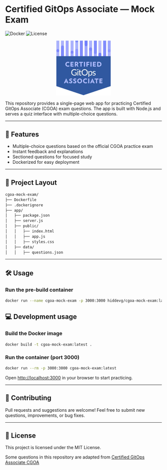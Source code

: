 # Certified GitOps Associate — Mock Exam

![Docker](https://img.shields.io/badge/docker-ready-blue)
![License](https://img.shields.io/badge/license-MIT-green)

<p align="center" width="100%">
    <img width="35%" src="./app/public/cgoa-logo.png">
</p>

This repository provides a single-page web app for practicing Certified GitOps Associate (CGOA) exam questions. The app is built with Node.js and serves a quiz interface with multiple-choice questions.

---

## 🚀 Features

- Multiple-choice questions based on the official CGOA practice exam
- Instant feedback and explanations
- Sectioned questions for focused study
- Dockerized for easy deployment

---

## 📁 Project Layout

```bash
cgoa-mock-exam/
├── Dockerfile
├── .dockerignore
├── app/
│   ├── package.json
│   ├── server.js
│   ├── public/
│   │   ├── index.html
│   │   ├── app.js
│   │   ├── styles.css
│   ├── data/
│   │   ├── questions.json
```

---

## 🛠️ Usage

### Run the pre-build container

```sh
docker run --name cgoa-mock-exam -p 3000:3000 hiddevg/cgoa-mock-exam:latest
```

## 💻 Development usage

### Build the Docker image

```sh
docker build -t cgoa-mock-exam:latest .
```

### Run the container (port 3000)

```sh
docker run --rm -p 3000:3000 cgoa-mock-exam:latest
```

Open [http://localhost:3000](http://localhost:3000) in your browser to start practicing.

---

## 📝 Contributing

Pull requests and suggestions are welcome! Feel free to submit new questions, improvements, or bug fixes.

---

## 📄 License

This project is licensed under the MIT License.

Some questions in this repository are adapted from [Certified GitOps Associate CGOA](https://gitlab.com/cncf-exams/certified-gitops-associate-cgoa)
